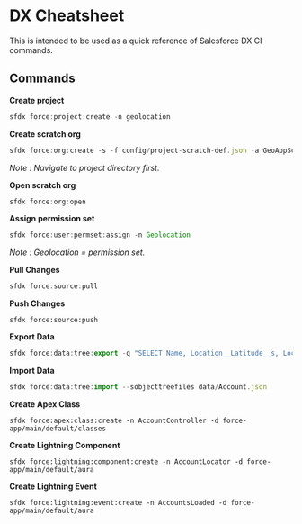 # DX Cheatsheet

This is intended to be used as a quick reference of Salesforce DX CI commands.


## Commands

__Create project__

```javascript
sfdx force:project:create -n geolocation
```

__Create scratch org__

```javascript
sfdx force:org:create -s -f config/project-scratch-def.json -a GeoAppScratch
```

_Note : Navigate to project directory first._

__Open scratch org__

```javascript
sfdx force:org:open
```


__Assign permission set__

```javascript
sfdx force:user:permset:assign -n Geolocation
```

_Note : Geolocation = permission set._

__Pull Changes__

```javascript
sfdx force:source:pull
```

__Push Changes__

```
sfdx force:source:push
```

__Export Data__

```javascript
sfdx force:data:tree:export -q "SELECT Name, Location__Latitude__s, Location__Longitude__s FROM Account WHERE Location__Latitude__s != NULL AND Location__Longitude__s != NULL" -d ./data
```

__Import Data__

```javascript 
sfdx force:data:tree:import --sobjecttreefiles data/Account.json
```

__Create Apex Class__

```
sfdx force:apex:class:create -n AccountController -d force-app/main/default/classes
```

__Create Lightning Component__
```
sfdx force:lightning:component:create -n AccountLocator -d force-app/main/default/aura
```

__Create Lightning Event__
```
sfdx force:lightning:event:create -n AccountsLoaded -d force-app/main/default/aura
```


